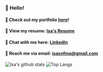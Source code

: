 ### 🐞 Hello! 

#### 🧺 Check out my portfolio <a href="https://www.isasofiamartinez.com/">here</a>!

#### 📄 View my resume: <a href="https://docs.google.com/document/d/1ViQlEvSbceDBBaJG7kVaTnbg4P-6GqM5HA8FZDwGT0g/edit?usp=sharing">Isa's Resume</a>

#### 📎 Chat with me here: <a href="https://www.linkedin.com/in/isa-sofia-martinez/">LinkedIn</a>

#### 🦋 Reach me via email: <a href="mailto:isasofma@gmail.com">isasofma@gmail.com</a>

![Isa's github stats](https://github-readme-stats.vercel.app/api?username=isama22&show_icons=true&theme=light)
![Top Langs](https://github-readme-stats.vercel.app/api/top-langs/?username=isama22&layout=compact)
